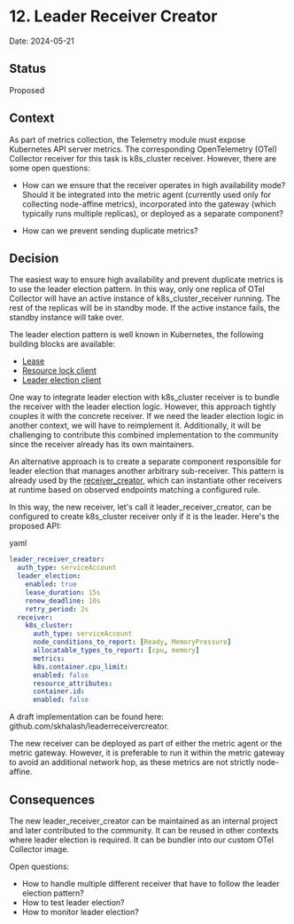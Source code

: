 # 12. Leader Receiver Creator

Date: 2024-05-21

## Status

Proposed

## Context

As part of metrics collection, the Telemetry module must expose Kubernetes API server metrics. The corresponding OpenTelemetry (OTel) Collector receiver for this task is k8s_cluster receiver. However, there are some open questions:

* How can we ensure that the receiver operates in high availability mode? Should it be integrated into the metric agent (currently used only for collecting node-affine metrics), incorporated into the gateway (which typically runs multiple replicas), or deployed as a separate component?

* How can we prevent sending duplicate metrics?

## Decision

The easiest way to ensure high availability and prevent duplicate metrics is to use the leader election pattern. In this way, only one replica of OTel Collector will have an active instance of k8s_cluster_receiver running. The rest
of the replicas will be in standby mode. If the active instance fails, the standby instance will take over.

The leader election pattern is well known in Kubernetes, the following building blocks are available:
* [Lease](https://kubernetes.io/docs/concepts/architecture/leases/)
* [Resource lock client](https://pkg.go.dev/k8s.io/client-go/tools/leaderelection/resourcelock)
* [Leader election client](https://pkg.go.dev/k8s.io/client-go/tools/leaderelection)

One way to integrate leader election with k8s_cluster receiver is to bundle the receiver with the leader election logic. However, this approach tightly couples it with the concrete receiver. If we need the leader election logic in another context, we will have to reimplement it. Additionally, it will be challenging to contribute this combined implementation to the community since the receiver already has its own maintainers.

An alternative approach is to create a separate component responsible for leader election that manages another arbitrary sub-receiver. This pattern is already used by the [receiver_creator](https://github.com/open-telemetry/opentelemetry-collector-contrib/blob/main/receiver/receivercreator/README.md), which can instantiate other receivers at runtime based on observed endpoints matching a configured rule.

In this way, the new receiver, let's call it leader_receiver_creator, can be configured to create k8s_cluster receiver only if it is the leader. Here's the proposed API:

yaml

```yaml
leader_receiver_creator:
  auth_type: serviceAccount
  leader_election:
    enabled: true
    lease_duration: 15s
    renew_deadline: 10s
    retry_period: 2s
  receiver:
    k8s_cluster:
      auth_type: serviceAccount
      node_conditions_to_report: [Ready, MemoryPressure]
      allocatable_types_to_report: [cpu, memory]
      metrics:
      k8s.container.cpu_limit:
      enabled: false
      resource_attributes:
      container.id:
      enabled: false
```

A draft implementation can be found here: github.com/skhalash/leaderreceivercreator.

The new receiver can be deployed as part of either the metric agent or the metric gateway. However, it is preferable to run it within the metric gateway to avoid an additional network hop, as these metrics are not strictly node-affine.

## Consequences

The new leader_receiver_creator can be maintained as an internal project and later contributed to the community.
It can be reused in other contexts where leader election is required. It can be bundler into our custom OTel Collector image.

Open questions:

* How to handle multiple different receiver that have to follow the leader election pattern?
* How to test leader election?
* How to monitor leader election?

